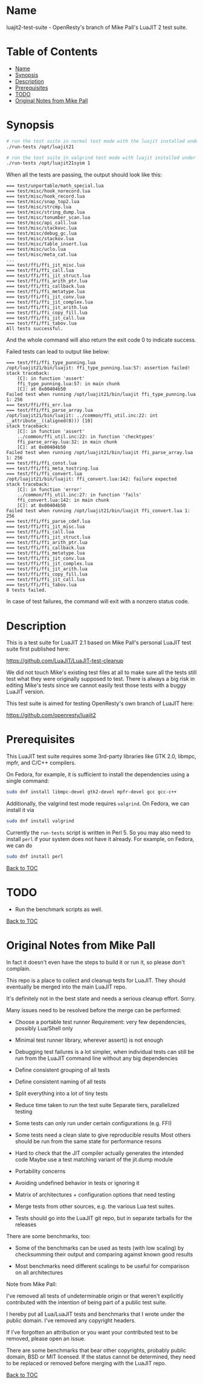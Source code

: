 Name
====

luajit2-test-suite - OpenResty's branch of Mike Pall's LuaJIT 2 test suite.

Table of Contents
=================

* [Name](#name)
* [Synopsis](#synopsis)
* [Description](#description)
* [Prerequisites](#prerequisites)
* [TODO](#todo)
* [Original Notes from Mike Pall](#original-notes-from-mike-pall)

Synopsis
=========

```bash
# run the test suite in normal test mode with the luajit installed under /opt/luajit21/
./run-tests /opt/luajit21

# run the test suite in valgrind test mode with luajit installed under /opt/luajit21sysm/
./run-tests /opt/luajit21sysm 1
```

When all the tests are passing, the output should look like this:

```
=== test/unportable/math_special.lua
=== test/misc/hook_norecord.lua
=== test/misc/hook_record.lua
=== test/misc/snap_top2.lua
=== test/misc/strcmp.lua
=== test/misc/string_dump.lua
=== test/misc/tonumber_scan.lua
=== test/misc/api_call.lua
=== test/misc/stackovc.lua
=== test/misc/debug_gc.lua
=== test/misc/stackov.lua
=== test/misc/table_insert.lua
=== test/misc/uclo.lua
=== test/misc/meta_cat.lua
...
=== test/ffi/ffi_jit_misc.lua
=== test/ffi/ffi_call.lua
=== test/ffi/ffi_jit_struct.lua
=== test/ffi/ffi_arith_ptr.lua
=== test/ffi/ffi_callback.lua
=== test/ffi/ffi_metatype.lua
=== test/ffi/ffi_jit_conv.lua
=== test/ffi/ffi_jit_complex.lua
=== test/ffi/ffi_jit_arith.lua
=== test/ffi/ffi_copy_fill.lua
=== test/ffi/ffi_jit_call.lua
=== test/ffi/ffi_tabov.lua
All tests successful.
```

And the whole command will also return the exit code 0 to indicate success.

Failed tests can lead to output like below:

```
=== test/ffi/ffi_type_punning.lua
/opt/luajit21/bin/luajit: ffi_type_punning.lua:57: assertion failed!
stack traceback:
	[C]: in function 'assert'
	ffi_type_punning.lua:57: in main chunk
	[C]: at 0x00404b50
Failed test when running /opt/luajit21/bin/luajit ffi_type_punning.lua 1: 256
=== test/ffi/ffi_err.lua
=== test/ffi/ffi_parse_array.lua
/opt/luajit21/bin/luajit: ../common/ffi_util.inc:22: int __attribute__((aligned(8))) [10]
stack traceback:
	[C]: in function 'assert'
	../common/ffi_util.inc:22: in function 'checktypes'
	ffi_parse_array.lua:32: in main chunk
	[C]: at 0x00404b50
Failed test when running /opt/luajit21/bin/luajit ffi_parse_array.lua 1: 256
=== test/ffi/ffi_const.lua
=== test/ffi/ffi_meta_tostring.lua
=== test/ffi/ffi_convert.lua
/opt/luajit21/bin/luajit: ffi_convert.lua:142: failure expected
stack traceback:
	[C]: in function 'error'
	../common/ffi_util.inc:27: in function 'fails'
	ffi_convert.lua:142: in main chunk
	[C]: at 0x00404b50
Failed test when running /opt/luajit21/bin/luajit ffi_convert.lua 1: 256
=== test/ffi/ffi_parse_cdef.lua
=== test/ffi/ffi_jit_misc.lua
=== test/ffi/ffi_call.lua
=== test/ffi/ffi_jit_struct.lua
=== test/ffi/ffi_arith_ptr.lua
=== test/ffi/ffi_callback.lua
=== test/ffi/ffi_metatype.lua
=== test/ffi/ffi_jit_conv.lua
=== test/ffi/ffi_jit_complex.lua
=== test/ffi/ffi_jit_arith.lua
=== test/ffi/ffi_copy_fill.lua
=== test/ffi/ffi_jit_call.lua
=== test/ffi/ffi_tabov.lua
8 tests failed.
```

In case of test failures, the command will exit with a nonzero status code.

Description
===========

This is a test suite for LuaJIT 2.1 based on Mike Pall's personal LuaJIT test suite first published here:

https://github.com/LuaJIT/LuaJIT-test-cleanup

We did not touch Mike's existing test files at all to make sure all the tests still test what they were
originally supposed to test. There is always a big risk in editing Mike's tests since we cannot
easily test those tests with a buggy LuaJIT version.

This test suite is aimed for testing OpenResty's own branch of LuaJIT here:

https://github.com/openresty/luajit2

Prerequisites
=============

This LuaJIT test suite requires some 3rd-party libraries like GTK 2.0, libmpc, mpfr, and C/C++ compilers.

On Fedora, for example, it is sufficient to install the dependencies using a single command:

```bash
sudo dnf install libmpc-devel gtk2-devel mpfr-devel gcc gcc-c++
```

Additionally, the valgrind test mode requires `valgrind`. On Fedora, we can install it via

```bash
sudo dnf install valgrind
```

Currently the `run-tests` script is written in Perl 5. So you may also need to install `perl` if your
system does not have it already. For example, on Fedora, we can do

```bash
sudo dnf install perl
```

[Back to TOC](#table-of-contents)

TODO
====

* Run the benchmark scripts as well.

[Back to TOC](#table-of-contents)

Original Notes from Mike Pall
=============================

In fact it doesn't even have the steps to build it or run it,
so please don't complain.

This repo is a place to collect and cleanup tests for LuaJIT.
They should eventually be merged into the main LuaJIT repo.

It's definitely not in the best state and needs a serious
cleanup effort. Sorry.


Many issues need to be resolved before the merge can be performed:

- Choose a portable test runner
  Requirement: very few dependencies, possibly Lua/Shell only

- Minimal test runner library, wherever assert() is not enough

- Debugging test failures is a lot simpler, when individual tests can still
  be run from the LuaJIT command line without any big dependencies

- Define consistent grouping of all tests

- Define consistent naming of all tests

- Split everything into a lot of tiny tests

- Reduce time taken to run the test suite
  Separate tiers, parallelized testing

- Some tests can only run under certain configurations (e.g. FFI)

- Some tests need a clean slate to give reproducible results
  Most others should be run from the same state for performance resons

- Hard to check that the JIT compiler actually generates the intended code
  Maybe use a test matching variant of the jit.dump module

- Portability concerns

- Avoiding undefined behavior in tests or ignoring it

- Matrix of architectures + configuration options that need testing

- Merge tests from other sources, e.g. the various Lua test suites.

- Tests should go into the LuaJIT git repo, but in separate tarballs
  for the releases


There are some benchmarks, too:

- Some of the benchmarks can be used as tests (with low scaling)
  by checksumming their output and comparing against known good results

- Most benchmarks need different scalings to be useful for comparison
  on all architectures


Note from Mike Pall:

I've removed all tests of undeterminable origin or that weren't explicitly
contributed with the intention of being part of a public test suite.

I hereby put all Lua/LuaJIT tests and benchmarks that I wrote under the
public domain. I've removed any copyright headers.

If I've forgotten an attribution or you want your contributed test to be
removed, please open an issue.

There are some benchmarks that bear other copyrights, probably public
domain, BSD or MIT licensed. If the status cannot be determined, they
need to be replaced or removed before merging with the LuaJIT repo.

[Back to TOC](#table-of-contents)


